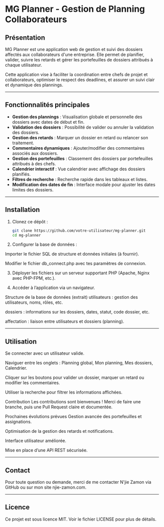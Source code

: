 # MG Planner - Gestion de Planning Collaborateurs

## Présentation

MG Planner est une application web de gestion et suivi des dossiers affectés aux collaborateurs d'une entreprise. Elle permet de planifier, valider, suivre les retards et gérer les portefeuilles de dossiers attribués à chaque utilisateur.

Cette application vise à faciliter la coordination entre chefs de projet et collaborateurs, optimiser le respect des deadlines, et assurer un suivi clair et dynamique des plannings.

---

## Fonctionnalités principales

- **Gestion des plannings** : Visualisation globale et personnelle des dossiers avec dates de début et fin.
- **Validation des dossiers** : Possibilité de valider ou annuler la validation des dossiers.
- **Gestion des retards** : Marquer un dossier en retard ou relancer son traitement.
- **Commentaires dynamiques** : Ajouter/modifier des commentaires associés aux dossiers.
- **Gestion des portefeuilles** : Classement des dossiers par portefeuilles attribués à des chefs.
- **Calendrier interactif** : Vue calendrier avec affichage des dossiers planifiés.
- **Filtres de recherche** : Recherche rapide dans les tableaux et listes.
- **Modification des dates de fin** : Interface modale pour ajuster les dates limites des dossiers.

---

## Installation

1. Clonez ce dépôt :  
   ```bash
   git clone https://github.com/votre-utilisateur/mg-planner.git
   cd mg-planner
2. Configurer la base de données :

  Importer le fichier SQL de structure et données initiales (à fournir).
  
  Modifier le fichier db_connect.php avec tes paramètres de connexion.

3. Déployer les fichiers sur un serveur supportant PHP (Apache, Nginx avec PHP-FPM, etc.).

4. Accéder à l’application via un navigateur.

Structure de la base de données (extrait)
utilisateurs : gestion des utilisateurs, noms, rôles, etc.

dossiers : informations sur les dossiers, dates, statut, code dossier, etc.

affectation : liaison entre utilisateurs et dossiers (planning).

---

## Utilisation
Se connecter avec un utilisateur valide.

Naviguer entre les onglets : Planning global, Mon planning, Mes dossiers, Calendrier.

Cliquer sur les boutons pour valider un dossier, marquer un retard ou modifier les commentaires.

Utiliser la recherche pour filtrer les informations affichées.

Contribution
Les contributions sont bienvenues !
Merci de faire une branche, puis une Pull Request claire et documentée.

Prochaines évolutions prévues
Gestion avancée des portefeuilles et assignations.

Optimisation de la gestion des retards et notifications.

Interface utilisateur améliorée.

Mise en place d’une API REST sécurisée.

---

## Contact
Pour toute question ou demande, merci de me contacter N'jie Zamon via GitHub ou sur mon site njie-zamon.com.

---

## Licence
Ce projet est sous licence MIT. Voir le fichier LICENSE pour plus de détails.
